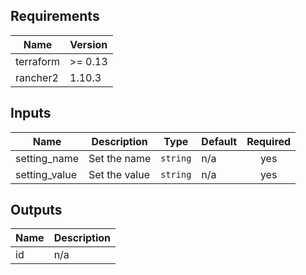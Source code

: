 ## Requirements

| Name | Version |
|------|---------|
| terraform | >= 0.13 |
| rancher2 | 1.10.3 |

## Inputs

| Name | Description | Type | Default | Required |
|------|-------------|------|---------|:--------:|
| setting\_name | Set the name | `string` | n/a | yes |
| setting\_value | Set the value | `string` | n/a | yes |

## Outputs

| Name | Description |
|------|-------------|
| id | n/a |

